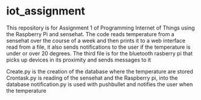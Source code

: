 # iot_assignment
This repository is for Assignment 1 of Programming Internet of Things using the Raspberry Pi and sensehat.
The code reads temperature from a sensehat over the course of a week and then prints it to a web interface read from a file, it also sends notifications to the user if the temperature is under or over 20 degrees. 
The third file is for the bluetooth rasberry pi that picks up devices in its proximity and sends messages to it

Create.py is the creation of the database where the temperature are stored
Crontask.py is reading of the sensehat and the Raspberry pi, into the database
notification.py is used with pushbullet and notifies the user when the temperature
